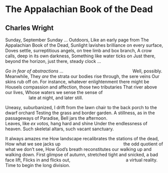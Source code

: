 # The Appalachian Book of the Dead
## Charles Wright
Sunday, September Sunday ... Outdoors,
Like an early page from The Appalachian Book of the Dead,
Sunlight lavishes brilliance on every surface,
Doves settle, surreptitious angels, on tree limb and box branch,
A crow calls, deep in its own darkness,
Something like water ticks on
Just there, beyond the horizon, just there, steady clock ...

 _Go in fear of abstractions ..._
                                                       Well, possibly.
Meanwhile,
They _are_ the strata our bodies rise through, the sere veins
Our skins rub off on.
For instance, whatever enlightenment there might be
Housels compassion and affection, those two tributaries
That river above our lives,
Whose waters we sense the sense of
                                                                   late at
night, and later still.

Uneasy, suburbanized,
I drift from the lawn chair to the back porch to the dwarf orchard
Testing the grass and border garden.
A stillness, as in the passageways of Paradise,
Bell jars the afternoon.
                                            Leaves, like _ex votos,_ hang hard
and shine
Under the endlessness of heaven.
Such skeletal altars, such vacant sanctuary.

It always amazes me
How landscape recalibrates the stations of the dead,
How what we see jacks up
                                                  the odd quotient of what we
don’t see,
How God’s breath reconstitutes our walking up and walking down.
First glimpse of autumn, stretched tight and snicked, a bad face lift,
Flicks in and flicks out,
                                            a virtual reality.
Time to begin the long division.